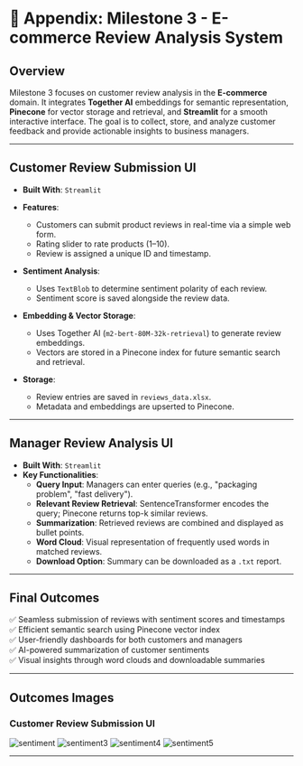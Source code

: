 # 📌 Appendix: Milestone 3 - E-commerce Review Analysis System

## **Overview**
Milestone 3 focuses on customer review analysis in the **E-commerce** domain. It integrates **Together AI** embeddings for semantic representation, **Pinecone** for vector storage and retrieval, and **Streamlit** for a smooth interactive interface. The goal is to collect, store, and analyze customer feedback and provide actionable insights to business managers.

---

## **Customer Review Submission UI**

- **Built With**: `Streamlit`
- **Features**:
  - Customers can submit product reviews in real-time via a simple web form.
  - Rating slider to rate products (1–10).
  - Review is assigned a unique ID and timestamp.
- **Sentiment Analysis**:
  - Uses `TextBlob` to determine sentiment polarity of each review.
  - Sentiment score is saved alongside the review data.

- **Embedding & Vector Storage**:
  - Uses Together AI (`m2-bert-80M-32k-retrieval`) to generate review embeddings.
  - Vectors are stored in a Pinecone index for future semantic search and retrieval.

- **Storage**:
  - Review entries are saved in `reviews_data.xlsx`.
  - Metadata and embeddings are upserted to Pinecone.

---

## **Manager Review Analysis UI**

- **Built With**: `Streamlit`
- **Key Functionalities**:
  - **Query Input**: Managers can enter queries (e.g., "packaging problem", "fast delivery").
  - **Relevant Review Retrieval**: SentenceTransformer encodes the query; Pinecone returns top-k similar reviews.
  - **Summarization**: Retrieved reviews are combined and displayed as bullet points.
  - **Word Cloud**: Visual representation of frequently used words in matched reviews.
  - **Download Option**: Summary can be downloaded as a `.txt` report.

---

## **Final Outcomes**

✅ Seamless submission of reviews with sentiment scores and timestamps  
✅ Efficient semantic search using Pinecone vector index  
✅ User-friendly dashboards for both customers and managers  
✅ AI-powered summarization of customer sentiments  
✅ Visual insights through word clouds and downloadable summaries

---

## **Outcomes Images**

### **Customer Review Submission UI**
![sentiment](https://github.com/user-attachments/assets/10e2a0e5-b7f1-44f5-8c63-fe31e7326259)
![sentiment3](https://github.com/user-attachments/assets/217177d6-7edc-4b4c-ae6a-9b7b079a384b)
![sentiment4](https://github.com/user-attachments/assets/260e07f5-935e-44ac-b040-a8981faf2b9b)
![sentiment5](https://github.com/user-attachments/assets/9720f953-5b52-4abf-89b2-2b0e8cc84e77)

---

